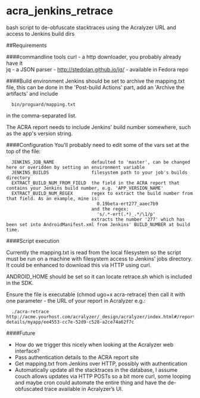 acra_jenkins_retrace
====================

bash script to de-obfuscate stacktraces using the Acralyzer URL and access to Jenkins build dirs


##Requirements

####commandline tools
curl - a http downloader, you probably already have it  
jq - a JSON parser - http://stedolan.github.io/jq/ - available in Fedora repo
  
  
  
####Build environment
Jenkins should be set to archive the mapping.txt file, this can be done in the 'Post-build Actions' part, add an 'Archive the artifacts' and include 

      bin/proguard/mapping.txt
     	
in the comma-separated list.


The ACRA report needs to include Jenkins' build number somewhere, such as the app's version string.  
  
  
  
####Configuration
You'll probably need to edit some of the vars set at the top of the file:  

      JENKINS_JOB_NAME              defaulted to 'master', can be changed here or overidden by setting an environment variable  
      JENKINS_BUILDS                filesystem path to your job's builds directory  
      EXTRACT_BUILD_NUM_FROM_FIELD  the field in the ACRA report that contains your Jenkins build number, e.g. 'APP_VERSION_NAME'
      EXTRACT_BUILD_NUM_REGEX       regex to extract the build number from that field. As an example, mine is:
                                      0.19beta-ert277_aaec7b9
                                    and the regex:  
                                      's/.*-ert(.*)_.*/\1/p'
                                    extracts the number '277' which has been set into AndroidManifest.xml from Jenkins' BUILD_NUMBER at build time.
  
  
  
####Script execution

Currently the mapping.txt is read from the local filesystem so the script must be run on a machine with filesystem access to Jenkins' jobs directory. It could be enhanced to download this via HTTP using curl.

ANDROID_HOME should be set so it can locate retrace.sh which is included in the SDK.

Ensure the file is executable (chmod ugo+x acra-retrace) then call it with one parameter - the URL of your report in Acralyzer e.g.:

      ./acra-retrace http://acme.yourhost.com/acralyzer/_design/acralyzer/index.html#/report-details/myapp/ee4553-cc7e-52d9-c528-a2ce74a62f7c
  
  
  
####Future
*   How do we trigger this nicely when looking at the Acralyzer web interface?
*   Pass authentication details to the ACRA report site
*   Get mapping.txt from Jenkins over HTTP, possibly with authentication
*   Automatically update all the stacktraces in the database, I assume couch allows updates via HTTP POSTs so a bit more curl, some looping and maybe cron could automate the entire thing and have the de-obfuscated trace available in Acralyzer’s UI.
